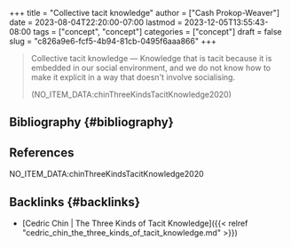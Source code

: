 +++
title = "Collective tacit knowledge"
author = ["Cash Prokop-Weaver"]
date = 2023-08-04T22:20:00-07:00
lastmod = 2023-12-05T13:55:43-08:00
tags = ["concept", "concept"]
categories = ["concept"]
draft = false
slug = "c826a9e6-fcf5-4b94-81cb-0495f6aaa866"
+++

> Collective tacit knowledge — Knowledge that is tacit because it is embedded in our social environment, and we do not know how to make it explicit in a way that doesn't involve socialising.
>
> (NO_ITEM_DATA:chinThreeKindsTacitKnowledge2020)


## Bibliography {#bibliography}

## References

<style>.csl-entry{text-indent: -1.5em; margin-left: 1.5em;}</style><div class="csl-bib-body">
  <div class="csl-entry">NO_ITEM_DATA:chinThreeKindsTacitKnowledge2020</div>
</div>


## Backlinks {#backlinks}

-   [Cedric Chin | The Three Kinds of Tacit Knowledge]({{< relref "cedric_chin_the_three_kinds_of_tacit_knowledge.md" >}})
